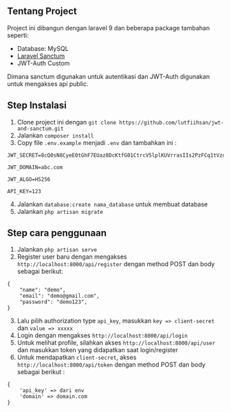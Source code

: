 ## Tentang Project

Project ini dibangun dengan laravel 9 dan beberapa package tambahan seperti:

- Database: MySQL
- [Laravel Sanctum](https://laravel.com/docs/9.x/sanctum)
- JWT-Auth Custom

Dimana sanctum digunakan untuk autentikasi dan JWT-Auth digunakan untuk mengakses api public.

## Step Instalasi

1. Clone project ini dengan `git clone https://github.com/lutfiihsan/jwt-and-sanctum.git`
2. Jalankan `composer install`
3. Copy file `.env.example` menjadi `.env` dan tambahkan ini :
```
JWT_SECRET=8cQ0sN8CyeE0tGhF7EUaz8DcKtfG01CtrcV5lplKUVrrasIIs2PzFCq1tVzqOQOZ

JWT_DOMAIN=abc.com

JWT_ALGO=HS256

API_KEY=123
```

4. Jalankan `database:create nama_database` untuk membuat database
5. Jalankan `php artisan migrate`

## Step cara penggunaan

1. Jalankan `php artisan serve`
2. Register user baru dengan mengakses `http://localhost:8000/api/register` dengan method POST dan body sebagai berikut:
```
{
    "name": "demo",
    "email": "demo@gmail.com",
    "password": "demo123",
}
```
3. Lalu pilih authorization type `api_key`, masukkan `key => client-secret` dan `value => xxxxx`
4. Login dengan mengakses `http://localhost:8000/api/login`
5. Untuk melihat profile, silahkan akses `http://localhost:8000/api/user` dan masukkan token yang didapatkan saat login/register
6. Untuk mendapatkan `client-secret`, akses `http://localhost:8000/api/token` dengan method POST dan body sebagai berikut :
```
{
    'api_key' => dari env
    'domain' => domain.com
} 
```
